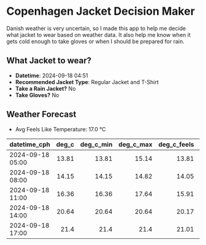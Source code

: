 
# Copenhagen Jacket Decision Maker

Danish weather is very uncertain, so I made this app to help me decide what jacket to wear based on weather data. 
It also help me know when it gets cold enough to take gloves or when I should be prepared for rain.

## What Jacket to wear?

- **Datetime**: 2024-09-18 04:51
- **Recommended Jacket Type**: Regular Jacket and T-Shirt
- **Take a Rain Jacket?** No
- **Take Gloves?** No

## Weather Forecast
- Avg Feels Like Temperature: 17.0 °C

| datetime_cph     |   deg_c |   deg_c_min |   deg_c_max |   deg_c_feels | weather   | wind   | rain   |
|:-----------------|--------:|------------:|------------:|--------------:|:----------|:-------|:-------|
| 2024-09-18 05:00 |   13.81 |       13.81 |       15.14 |         13.81 | Clouds    | Low    | None   |
| 2024-09-18 08:00 |   14.15 |       14.15 |       14.82 |         14.05 | Clouds    | Low    | None   |
| 2024-09-18 11:00 |   16.36 |       16.36 |       17.64 |         15.91 | Clouds    | Low    | None   |
| 2024-09-18 14:00 |   20.64 |       20.64 |       20.64 |         20.17 | Clear     | Low    | None   |
| 2024-09-18 17:00 |   21.4  |       21.4  |       21.4  |         21.01 | Clear     | Low    | None   |
        